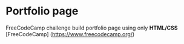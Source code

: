 # Portfolio page

FreeCodeCamp challenge build portfolio page using only **HTML/CSS**
[FreeCodeCamp] (https://www.freecodecamp.org/)
